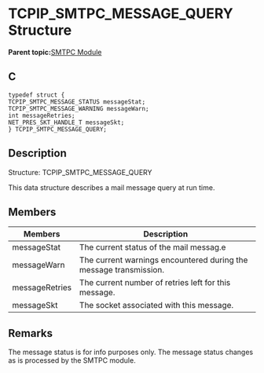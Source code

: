 # TCPIP\_SMTPC\_MESSAGE\_QUERY Structure

**Parent topic:**[SMTPC Module](GUID-1477C704-4A26-476C-8E70-7514FAF123F4.md)

## C

```
typedef struct {
TCPIP_SMTPC_MESSAGE_STATUS messageStat;
TCPIP_SMTPC_MESSAGE_WARNING messageWarn;
int messageRetries;
NET_PRES_SKT_HANDLE_T messageSkt;
} TCPIP_SMTPC_MESSAGE_QUERY;
```

## Description

Structure: TCPIP\_SMTPC\_MESSAGE\_QUERY

This data structure describes a mail message query at run time.

## Members

|Members|Description|
|-------|-----------|
|messageStat|The current status of the mail messag.e|
|messageWarn|The current warnings encountered during the message transmission.|
|messageRetries|The current number of retries left for this message.|
|messageSkt|The socket associated with this message.|

## Remarks

The message status is for info purposes only. The message status changes as is processed by the SMTPC module.

